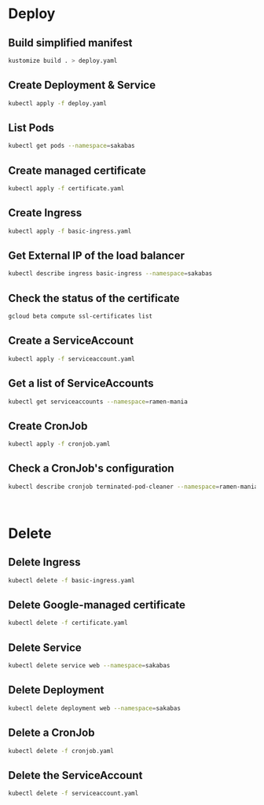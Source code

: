 # Deploy
## Build simplified manifest
```zsh
kustomize build . > deploy.yaml
```
## Create Deployment & Service
```zsh
kubectl apply -f deploy.yaml
```
## List Pods
```zsh
kubectl get pods --namespace=sakabas
```
## Create managed certificate
```zsh
kubectl apply -f certificate.yaml
```
## Create Ingress
```zsh
kubectl apply -f basic-ingress.yaml
```
## Get External IP of the load balancer
```zsh
kubectl describe ingress basic-ingress --namespace=sakabas
```
## Check the status of the certificate
```zsh
gcloud beta compute ssl-certificates list
```
## Create a ServiceAccount
```zsh
kubectl apply -f serviceaccount.yaml
```
## Get a list of ServiceAccounts
```zsh
kubectl get serviceaccounts --namespace=ramen-mania
```
## Create CronJob
```zsh
kubectl apply -f cronjob.yaml
```
## Check a CronJob's configuration
```zsh
kubectl describe cronjob terminated-pod-cleaner --namespace=ramen-mania
```

&nbsp;

# Delete
## Delete Ingress
```zsh
kubectl delete -f basic-ingress.yaml
```
## Delete Google-managed certificate
```zsh
kubectl delete -f certificate.yaml
```
## Delete Service
```zsh
kubectl delete service web --namespace=sakabas
```
## Delete Deployment
```zsh
kubectl delete deployment web --namespace=sakabas
```
## Delete a CronJob
```zsh
kubectl delete -f cronjob.yaml
```
## Delete the ServiceAccount
```zsh
kubectl delete -f serviceaccount.yaml
```
